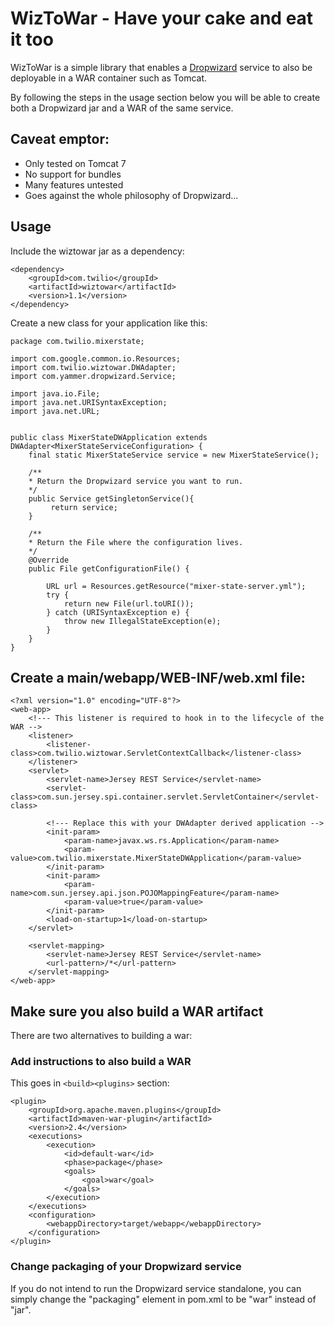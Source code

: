 WizToWar - Have your cake and eat it too
========================================

WizToWar is a simple library that enables a [Dropwizard](http://dropwizard.io) service to also be deployable in a WAR container such as Tomcat.

By following the steps in the usage section below you will be able to create both a Dropwizard jar and a WAR of the same
service.


Caveat emptor:
--------------

* Only tested on Tomcat 7
* No support for bundles
* Many features untested
* Goes against the whole philosophy of Dropwizard...

Usage
------

Include the wiztowar jar as a dependency:

	<dependency>
		<groupId>com.twilio</groupId>
		<artifactId>wiztowar</artifactId>	
		<version>1.1</version>
	</dependency>

Create a new class for your application like this:

	package com.twilio.mixerstate;

	import com.google.common.io.Resources;
	import com.twilio.wiztowar.DWAdapter;
	import com.yammer.dropwizard.Service;

	import java.io.File;
	import java.net.URISyntaxException;
	import java.net.URL;


	public class MixerStateDWApplication extends DWAdapter<MixerStateServiceConfiguration> {
		final static MixerStateService service = new MixerStateService();
		
		/**
		* Return the Dropwizard service you want to run.
		*/
		public Service getSingletonService(){
			 return service;
		}
    		
		/**
		* Return the File where the configuration lives.
		*/
		@Override
		public File getConfigurationFile() {

			URL url = Resources.getResource("mixer-state-server.yml");
			try {
				return new File(url.toURI());
			} catch (URISyntaxException e) {
				throw new IllegalStateException(e);
			}	
		}
	}


Create a main/webapp/WEB-INF/web.xml file:
------------------------------------------

	<?xml version="1.0" encoding="UTF-8"?>
	<web-app>
		<!--- This listener is required to hook in to the lifecycle of the WAR -->
		<listener>
			<listener-class>com.twilio.wiztowar.ServletContextCallback</listener-class>
		</listener>
		<servlet>
			<servlet-name>Jersey REST Service</servlet-name>
			<servlet-class>com.sun.jersey.spi.container.servlet.ServletContainer</servlet-class>

			<!--- Replace this with your DWAdapter derived application -->
			<init-param>
				<param-name>javax.ws.rs.Application</param-name>
				<param-value>com.twilio.mixerstate.MixerStateDWApplication</param-value>
			</init-param>
			<init-param>
				<param-name>com.sun.jersey.api.json.POJOMappingFeature</param-name>
				<param-value>true</param-value>
			</init-param>
			<load-on-startup>1</load-on-startup>
		</servlet>

		<servlet-mapping>
			<servlet-name>Jersey REST Service</servlet-name>
			<url-pattern>/*</url-pattern>
		</servlet-mapping>
	</web-app>

Make sure you also build a WAR artifact
---------------------------------------------

There are two alternatives to building a war:

### Add instructions to also build a WAR

This goes in `<build><plugins>` section:

	<plugin>
		<groupId>org.apache.maven.plugins</groupId>
		<artifactId>maven-war-plugin</artifactId>
		<version>2.4</version>
		<executions>
			<execution>
				<id>default-war</id>
				<phase>package</phase>
				<goals>
					<goal>war</goal>
				</goals>
			</execution>
		</executions>
		<configuration>
            <webappDirectory>target/webapp</webappDirectory>
		</configuration>
	</plugin>

### Change packaging of your Dropwizard service

If you do not intend to run the Dropwizard service standalone, you can simply change the "packaging" element in pom.xml to be "war" instead of "jar".


